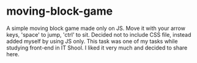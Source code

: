 # moving-block-game
A simple moving block game made only on JS. Move it with your arrow keys, 'space' to jump, 'ctrl' to sit.
Decided not to include CSS file, instead added myself by using JS only.
This task was one of my tasks while studying front-end in IT Shool. I liked it very much and decided to share here.

